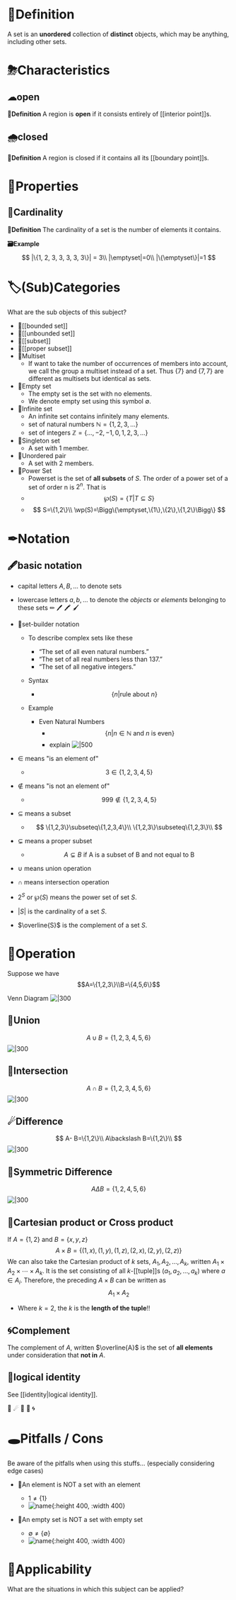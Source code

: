 # 📝Definition  
A set is an **unordered** collection of **distinct** objects, which may be anything, including other sets.

# ⛈Characteristics
## ☁open
**📝Definition**
A region is **open** if it consists entirely of [[interior point]]s.

## 🌧closed
**📝Definition**
A region is closed if it contains all its [[boundary point]]s.



# 🌈Properties
## 🔴Cardinality
**📝Definition**
The cardinality of a set is the number of elements it contains.

**🗃Example**
$$
|\{1, 2, 3, 3, 3, 3, 3\}| = 3\\
|\emptyset|=0\\
|\{\emptyset\}|=1
$$

# 🏷(Sub)Categories  
What are the sub objects of this subject?
- 📌[[bounded set]]
- 📌[[unbounded set]]
- 📌[[subset]]
- 📌[[proper subset]]
- 📌Multiset
    - If want to take the number of occurrences of members into account, we call the group a multiset instead of a set. Thus $\{7\}$ and $\{7, 7\}$ are different as multisets but identical as sets.
- 📌Empty set
    - The empty set is the set with no elements.
    - We denote empty set using this symbol $\emptyset$.
- 📌Infinite set
    - An infinite set contains infinitely many elements.
    - set of natural numbers $\mathbb{N}=\{1,2,3,...\}$
    - set of integers $\mathbb{Z}=\{...,-2,-1,0,1,2,3,...\}$
- 📌Singleton set
    - A set with 1 member.
- 📌Unordered pair
    - A set with 2 members.
- 📌Power Set
    - Powerset is the set of **all subsets** of $S$. The order of a power set of a set of order n is $2^n$. That is
    - $$
      \wp(S)=\{T|T\subseteq S\}
      $$
    - $$
      S=\{1,2\}\\
      \wp(S)=\Bigg\{\emptyset,\{1\},\{2\},\{1,2\}\Bigg\}
      $$

# ✒Notation
## 🖋basic notation
- capital letters $A, B,...$ to denote sets
- lowercase letters $a,b,...$ to denote the *objects* or *elements* belonging to these sets
✏
🖊
🖍
🖌


- 📌set-builder notation
    - To describe complex sets like these
        - “The set of all even natural numbers.”
        - “The set of all real numbers less than 137.”
        - “The set of all negative integers.”
        
    - Syntax
        - $$
          \{n|\text{rule about $n$}\}
          $$
        
    - Example
        - Even Natural Numbers
            - $$
              \{ n | n \in \mathbb{N} \text{ and $n$ is even} \}
              $$
            - explain
              ![|500](../assets/explain_set_builder.svg)


- $\in$ means "is an element of"
    - $$
      3\in\{1,2,3,4,5\}
      $$
    
- $\notin$ means "is not an element of"
    - $$
      999\notin \{1,2,3,4,5\}
      $$
    
- $\subseteq$ means a subset
    - $$
      \{1,2,3\}\subseteq\{1,2,3,4\}\\
      \{1,2,3\}\subseteq\{1,2,3\}\\
      $$
    
- $\subsetneq$ means a proper subset
    - $$
      A\subsetneq B\text{ if A is a subset of B and not equal to B}
      $$
    
- $\cup$ means union operation
- $\cap$ means intersection operation
- $2^S$ or $\wp(S)$ means the power set of set $S$.
- $|S|$ is the cardinality of a set $S$.
- $\overline{S}$ is the complement of a set $S$.

# 💫Operation
Suppose we have
$$A=\{1,2,3\}\\B=\{4,5,6\}$$

Venn Diagram
![|300](../assets/set_venn_diagram.svg)



## 🌠Union
$$
A\cup B=\{1,2,3,4,5,6\}
$$
![|300](../assets/set_union.svg)
## 🔮Intersection
$$
A\cap B=\{1,2,3,4,5,6\}
$$
![|300](../assets/set_intersection.svg)

## ☄Difference
$$
A- B=\{1,2\}\\
A\backslash B=\{1,2\}\\
$$
![|300](../assets/set_difference.svg)
## 🌌Symmetric Difference
$$
A\Delta B=\{1,2,4,5,6\}
$$
![|300](../assets/set_symmetric_difference.svg)
## 🥏Cartesian product or Cross product
If $A=\{1,2\}$ and $B=\{x,y,z\}$
$$
A\times B=\{(1,x),(1,y),(1,z),(2,x),(2,y),(2,z)\}
$$
We can also take the Cartesian product of $k$ sets, $A_1, A_2, . . . , A_k$, written $A_1 \times A_2 \times \cdots \times A_k$. It is the set consisting of all $k$-[[tuple]]s $(a_1, a_2, . . . , a_k)$ where $a\in A_i$.
Therefore, the preceding $A\times B$ can be written as
$$
A_1\times A_2
$$
- Where $k=2$, the $k$ is the **length of the tuple**!!
## 🌀Complement
The complement of $A$, written $\overline{A}$ is the set of **all elements** under consideration that **not in** $A$.


## 🌠logical identity
See [[identity|logical identity]].

🔮
☄
🌌
🥏
🌀

# 🕳Pitfalls / Cons
Be aware of the pitfalls when using this stuffs... (especially considering edge cases)
- 📌An element is NOT a set with an element
    - $1\neq\{1\}$
    - ![name](../assets/difference_of_element_set.png){:height 400, :width 400}
    
- 📌An empty set is NOT a set with empty set
    - $\emptyset\neq\{\emptyset\}$
    - ![name](../assets/difference_of_emptyset_setwithemptyset.png){:height 400, :width 400}
    
# 🧀Applicability  
What are the situations in which this subject can be applied?
